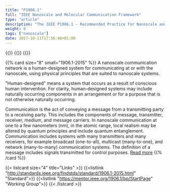 ```yaml
---
title: "P1906.1"
full: "IEEE Nanoscale and Molecular Communication Framework"
type: "article"
description: "The IEEE P1906.1 - Recommended Practice for Nanoscale and Molecular Communication Framework - is a standards working group sponsored by the IEEE Communications Society Standards Development Board whose goal is to develop a common framework for nanoscale and molecular communication."
weight: 0
tags: ["nanoscale"]
date: 2017-10-11T17:56:48+01:00
---
```


{{<card size="4" small="Wikipedia" style="info">}}
{{<description>}}
{{</card>}}

{{% card size="8" small="1906.1-2015" %}}
A nanoscale communication network is a human-designed system for communicating at or with the nanoscale, using physical principles that are suited to nanoscale systems. 

"Human-designed" means a system that occurs as a result of conscious human intervention. For clarity, human-designed systems may include naturally occurring components in an arrangement or for a purpose that is not otherwise naturally occurring. 

Communication is the act of conveying a message from a transmitting party to a receiving party. This includes the components of message, transmitter, receiver, medium, and message carriers. In nanoscale communication at one to a few nanometers (nm), in the atomic range, local realism may be altered by quantum principles and include quantum entanglement. Communication includes systems with many transmitters and many receivers, for example broadcast (one-to-all), multicast (many-to-one), and network (many-to-many) communication systems. The definition of a message includes signals transmitted for control purposes. [Read more](http://ieeexplore.ieee.org/document/7378262/)
{{% /card %}}

{{< listcard size="4" title="Links" >}}
    {{<listlink "http://standards.ieee.org/findstds/standard/1906.1-2015.html" "Standard">}}
    {{<listlink "https://mentor.ieee.org/1906.1/bp/StartPage" "Working Group">}}
{{< /listcard >}}